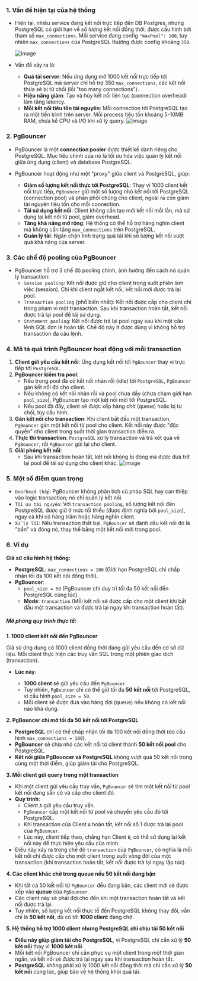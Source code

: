 ### 1. Vấn đề hiện tại của hệ thống

- Hiện tại, nhiều service đang kết nối trực tiếp đến DB Postgres, nhưng PostgreSQL có giới hạn về số lượng kết nối đồng thời, được cấu hình bởi tham số `max_connections`. Mỗi service đang config `"maxPool": 100`, tuy nhiên `max_connections` của PostgreSQL thường được config khoảng `350`.

  ![image](img1.png)

- Vấn đề xảy ra là:
  - **Quá tải server**: Nếu ứng dụng mở 1000 kết nối trực tiếp tới PostgreSQL mà server chỉ hỗ trợ 350 `max_connections`, các kết nối thừa sẽ bị từ chối (lỗi "too many connections").
  - **Hiệu năng giảm**: Tạo và hủy kết nối liên tục (connection overhead) làm tăng latency.
  - **Mỗi kết nối tiêu tốn tài nguyên**: Mỗi connection tới PostgreSQL tạo ra một tiến trình trên server. Mỗi process tiêu tốn khoảng 5-10MB RAM, chưa kể CPU và I/O khi xử lý query.
    ![image](img2.png)

### 2. PgBouncer

- PgBouncer là một **connection pooler** được thiết kế dành riêng cho PostgreSQL. Mục tiêu chính của nó là tối ưu hóa việc quản lý kết nối giữa ứng dụng (client) và database PostgreSQL.

- PgBouncer hoạt động như một "proxy" giữa client và PostgreSQL, giúp:
  - **Giảm số lượng kết nối thực tới PostgreSQL**: Thay vì 1000 client kết nối trực tiếp, `PgBouncer` giữ một số lượng nhỏ kết nối tới PostgreSQL (connection pool) và phân phối chúng cho client, ngoài ra còn giảm tài nguyên tiêu tốn cho mỗi connection.
  - **Tái sử dụng kết nối**: Client không cần tạo mới kết nối mỗi lần, mà sử dụng lại kết nối từ pool, giảm overhead.
  - **Tăng khả năng mở rộng**: Hệ thống có thể hỗ trợ hàng nghìn client mà không cần tăng `max_connections` trên PostgreSQL.
  - **Quản lý tải**: Ngăn chặn tình trạng quá tải khi số lượng kết nối vượt quá khả năng của server.

### 3. Các chế độ pooling của PgBouncer

- PgBouncer hỗ trợ 3 chế độ pooling chính, ảnh hưởng đến cách nó quản lý transaction:
  - `Session pooling`: Kết nối được giữ cho client trong suốt phiên làm việc (session). Chỉ khi client ngắt kết nối, kết nối mới được trả lại pool.
  - `Transaction pooling` (phổ biến nhất): Kết nối được cấp cho client chỉ trong phạm vi một transaction. Sau khi transaction hoàn tất, kết nối được trả lại pool để tái sử dụng.
  - `Statement pooling`: Kết nối được trả lại pool ngay sau khi một câu lệnh SQL đơn lẻ hoàn tất. Chế độ này ít được dùng vì không hỗ trợ transaction đa câu lệnh.

### 4. Mô tả quá trình PgBouncer hoạt động với mỗi transaction

1. **Client gửi yêu cầu kết nối**: Ứng dụng kết nối tới `PgBouncer` thay vì trực tiếp tới `PostgreSQL`.
2. **PgBouncer kiểm tra pool**:
   - Nếu trong pool đã có kết nối nhàn rỗi (idle) tới `PostgreSQL`, `PgBouncer` gán kết nối đó cho client.
   - Nếu không có kết nối nhàn rỗi và pool chưa đầy (chưa chạm giới hạn `pool_size`), PgBouncer tạo một kết nối mới tới PostgreSQL.
   - Nếu pool đã đầy, client sẽ được xếp hàng chờ (queue) hoặc bị từ chối, tùy cấu hình.
3. **Gán kết nối cho transaction**: Khi client bắt đầu một transaction, `PgBouncer` gán một kết nối từ pool cho client. Kết nối này được "độc quyền" cho client trong suốt thời gian transaction diễn ra.
4. **Thực thi transaction**: `PostgreSQL` xử lý transaction và trả kết quả về `PgBouncer`, rồi `PgBouncer` gửi lại cho client.
5. **Giải phóng kết nối**:
   - Sau khi transaction hoàn tất, kết nối không bị đóng mà được đưa trở lại pool để tái sử dụng cho client khác.
     ![image](img3.png)

### 5. Một số điểm quan trọng

- `Overhead thấp`: PgBouncer không phân tích cú pháp SQL hay can thiệp vào logic transaction; nó chỉ quản lý kết nối.
- `Tối ưu tài nguyên`: Với `transaction pooling`, số lượng kết nối đến PostgreSQL được giữ ở mức tối thiểu (được định nghĩa bởi `pool_size`), ngay cả khi có hàng trăm hoặc hàng nghìn client.
- `Xử lý lỗi`: Nếu transaction thất bại, `PgBouncer` sẽ đánh dấu kết nối đó là "bẩn" và đóng nó, thay thế bằng một kết nối mới trong pool.

### 6. Ví dụ

**Giả sử cấu hình hệ thống:**

- **PostgreSQL**: `max_connections = 100` (Giới hạn PostgreSQL chỉ chấp nhận tối đa 100 kết nối đồng thời).
- **PgBouncer**:
  - `pool_size = 50` (PgBouncer chỉ duy trì tối đa 50 kết nối đến PostgreSQL cùng lúc).
  - **Mode**: `transaction` (Mỗi kết nối sẽ được cấp cho một client khi bắt đầu một transaction và được trả lại ngay khi transaction hoàn tất).

##### **Mô phỏng quy trình thực tế:**

**1. 1000 client kết nối đến PgBouncer**

Giả sử ứng dụng có 1000 client đồng thời đang gửi yêu cầu đến cơ sở dữ liệu. Mỗi client thực hiện các truy vấn SQL trong một phiên giao dịch (transaction).

- **Lúc này**:

  - **1000 client** sẽ gửi yêu cầu đến `PgBouncer`.
  - Tuy nhiên, `PgBouncer` chỉ có thể giữ tối đa **50 kết nối** tới PostgreSQL, vì cấu hình `pool_size = 50`.
  - Mỗi client sẽ được đưa vào hàng đợi (queue) nếu không có kết nối nào khả dụng.

**2. PgBouncer chỉ mở tối đa 50 kết nối tới PostgreSQL**

- **PostgreSQL** chỉ có thể chấp nhận tối đa 100 kết nối đồng thời (do cấu hình `max_connections = 100`).
- **PgBouncer** sẽ chia nhỏ các kết nối từ client thành **50 kết nối pool** cho PostgreSQL.
- **Kết nối giữa PgBouncer và PostgreSQL** không vượt quá 50 kết nối trong cùng một thời điểm, giúp giảm tải cho PostgreSQL.

**3. Mỗi client gửi query trong một transaction**

- Khi một client gửi yêu cầu truy vấn, `PgBouncer` sẽ tìm một kết nối từ pool kết nối đang sẵn có và cấp cho client đó.
- **Quy trình**:
  - Client `A` gửi yêu cầu truy vấn.
  - `PgBouncer` cấp một kết nối từ pool và chuyển yêu cầu đó tới PostgreSQL.
  - Khi transaction của Client `A` hoàn tất, kết nối số 1 được trả lại pool của `PgBouncer`.
  - Lúc này, client tiếp theo, chẳng hạn Client `B`, có thể sử dụng lại kết nối này để thực hiện yêu cầu của mình.
- Điều này xảy ra trong chế độ `transaction` của `PgBouncer`, có nghĩa là mỗi kết nối chỉ được cấp cho một client trong suốt vòng đời của một transaction (khi transaction hoàn tất, kết nối được trả lại ngay lập tức).

**4. Các client khác chờ trong queue nếu 50 kết nối đang bận**

- Khi tất cả 50 kết nối từ `PgBouncer` đều đang bận, các client mới sẽ được xếp vào **queue** của `PgBouncer`.
- Các client này sẽ phải đợi cho đến khi một transaction hoàn tất và kết nối được trả lại.
- Tuy nhiên, số lượng kết nối thực tế đến PostgreSQL không thay đổi, vẫn chỉ là **50 kết nối**, dù có tới **1000 client** đang chờ.

**5. Hệ thống hỗ trợ 1000 client nhưng PostgreSQL chỉ chịu tải 50 kết nối**

- **Điều này giúp giảm tải cho PostgreSQL**, vì PostgreSQL chỉ cần xử lý **50 kết nối** thay vì **1000 kết nối**.
- Mỗi kết nối PgBouncer chỉ cần phục vụ một client trong một thời gian ngắn, và kết nối sẽ được trả lại ngay sau khi transaction hoàn tất.
- **PostgreSQL** không phải xử lý 1000 kết nối đồng thời mà chỉ cần xử lý **50 kết nối** cùng lúc, giúp bảo vệ hệ thống khỏi quá tải.
